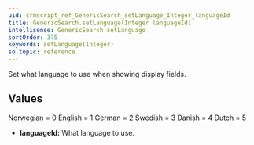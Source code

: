 ```yaml
---
uid: crmscript_ref_GenericSearch_setLanguage_Integer_languageId
title: GenericSearch.setLanguage(Integer languageId)
intellisense: GenericSearch.setLanguage
sortOrder: 375
keywords: setLanguage(Integer)
so.topic: reference
---
```



Set what language to use when showing display fields.

## Values

Norwegian = 0
English = 1
German = 2
Swedish = 3
Danish = 4
Dutch = 5


* **languageId:** What language to use.


